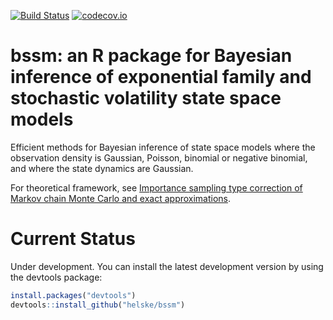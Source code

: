 [![Build Status](https://travis-ci.org/helske/bssm.png?branch=master)](https://travis-ci.org/helske/bssm)
[![codecov.io](http://codecov.io/github/helske/bssm/coverage.svg?branch=master)](http://codecov.io/github/helske/bssm?branch=master)

bssm: an R package for Bayesian inference of exponential family and stochastic volatility state space models
==========================================================================

Efficient methods for Bayesian inference of state space models where the observation density is Gaussian, Poisson, binomial or negative binomial, and where the state dynamics are Gaussian.

For theoretical framework, see [Importance sampling type correction of Markov chain Monte Carlo and exact approximations](http://arxiv.org/abs/1609.02541).

Current Status
==========================================================================
Under development. You can install the latest development version by using the devtools package:

```R
install.packages("devtools")
devtools::install_github("helske/bssm")
```
